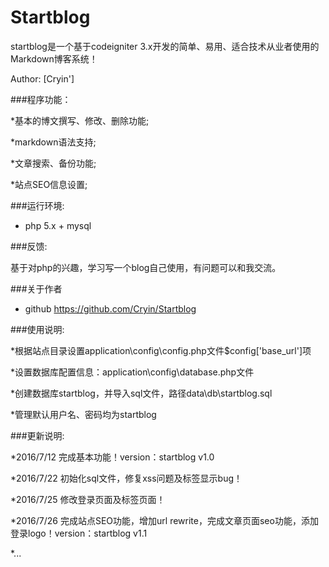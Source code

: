 # Startblog

startblog是一个基于codeigniter 3.x开发的简单、易用、适合技术从业者使用的Markdown博客系统！

Author: [Cryin']

###程序功能：

*基本的博文撰写、修改、删除功能;

*markdown语法支持;

*文章搜索、备份功能;

*站点SEO信息设置;

###运行环境:
* php 5.x + mysql

###反馈:

基于对php的兴趣，学习写一个blog自己使用，有问题可以和我交流。

###关于作者

* github https://github.com/Cryin/Startblog

###使用说明:

*根据站点目录设置application\config\config.php文件$config['base_url']项

*设置数据库配置信息：application\config\database.php文件

*创建数据库startblog，并导入sql文件，路径data\db\startblog.sql

*管理默认用户名、密码均为startblog

###更新说明:

*2016/7/12 完成基本功能！version：startblog v1.0

*2016/7/22 初始化sql文件，修复xss问题及标签显示bug！

*2016/7/25 修改登录页面及标签页面！

*2016/7/26 完成站点SEO功能，增加url rewrite，完成文章页面seo功能，添加登录logo！version：startblog v1.1

*...
